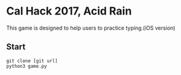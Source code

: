 # Cal Hack 2017, Acid Rain

This game is designed to help users to practice typing.(iOS version)

## Start
```
git clone [git url]
python3 game.py
```
